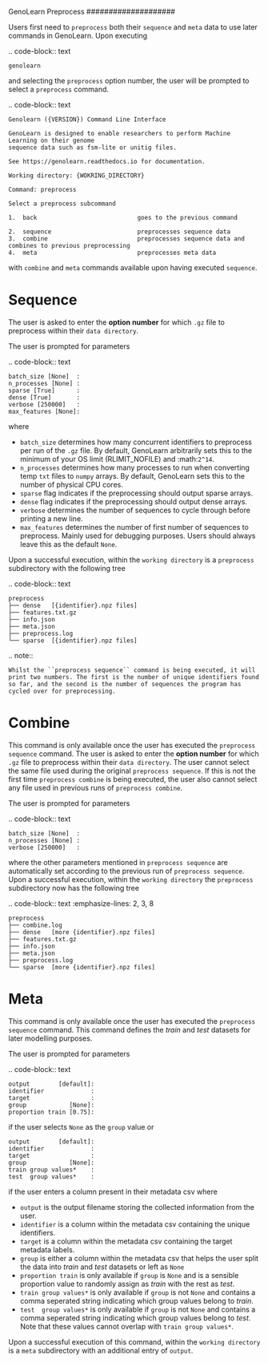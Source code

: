 GenoLearn Preprocess
####################

Users first need to ``preprocess`` both their ``sequence`` and ``meta`` data to use later commands in GenoLearn. Upon executing

.. code-block:: text

    genolearn

and selecting the ``preprocess`` option number, the user will be prompted to select a ``preprocess`` command.

.. code-block:: text

    Genolearn ({VERSION}) Command Line Interface

    GenoLearn is designed to enable researchers to perform Machine Learning on their genome
    sequence data such as fsm-lite or unitig files.

    See https://genolearn.readthedocs.io for documentation.

    Working directory: {WOKRING_DIRECTORY}

    Command: preprocess

    Select a preprocess subcommand

    1.  back                            goes to the previous command

    2.  sequence                        preprocesses sequence data
    3.  combine                         preprocesses sequence data and combines to previous preprocessing
    4.  meta                            preprocesses meta data

with ``combine`` and ``meta`` commands available upon having executed ``sequence``.

Sequence
========

The user is asked to enter the **option number** for which ``.gz`` file to preprocess within their ``data directory``. 

The user is prompted for parameters

.. code-block:: text

    batch_size [None]  : 
    n_processes [None] : 
    sparse [True]      : 
    dense [True]       : 
    verbose [250000]   : 
    max_features [None]:

where

+ ``batch_size`` determines how many concurrent identifiers to preprocess per run of the ``.gz`` file. By default, GenoLearn arbitrarily sets this to the minimum of your OS limit (RLIMIT_NOFILE) and :math:`2^14`.
+ ``n_processes`` determines how many processes to run when converting temp ``txt`` files to ``numpy`` arrays. By default, GenoLearn sets this to the number of physical CPU cores.
+ ``sparse`` flag indicates if the preprocessing should output sparse arrays.
+ ``dense`` flag indicates if the preprocessing should output dense arrays.
+ ``verbose`` determines the number of sequences to cycle through before printing a new line.
+ ``max_features`` determines the number of first number of sequences to preprocess. Mainly used for debugging purposes. Users should always leave this as the default ``None``.

Upon a successful execution, within the ``working directory`` is a ``preprocess`` subdirectory with the following tree

.. code-block:: text

    preprocess
    ├── dense   [{identifier}.npz files]
    ├── features.txt.gz
    ├── info.json
    ├── meta.json
    ├── preprocess.log
    └── sparse  [{identifier}.npz files]

.. note::

    Whilst the ``preprocess sequence`` command is being executed, it will print two numbers. The first is the number of unique identifiers found so far, and the second is the number of sequences the program has cycled over for preprocessing.

Combine
=======

This command is only available once the user has executed the ``preprocess sequence`` command. The user is asked to enter the **option number** for which ``.gz`` file to preprocess within their ``data directory``. The user cannot select the same file used during the original ``preprocess sequence``. If this is not the first time ``preprocess combine`` is being executed, the user also cannot select any file used in previous runs of ``preprocess combine``. 

The user is prompted for parameters

.. code-block:: text

    batch_size [None]  : 
    n_processes [None] : 
    verbose [250000]   : 

where the other parameters mentioned in ``preprocess sequence`` are automatically set according to the previous run of ``preprocess sequence``. Upon a successful execution, within the ``working directory`` the ``preprocess`` subdirectory now has the following tree

.. code-block:: text
    :emphasize-lines: 2, 3, 8

    preprocess
    ├── combine.log
    ├── dense   [more {identifier}.npz files]
    ├── features.txt.gz
    ├── info.json
    ├── meta.json
    ├── preprocess.log
    └── sparse  [more {identifier}.npz files]

Meta
====

This command is only available once the user has executed the ``preprocess sequence`` command. This command defines the *train* and *test* datasets for later modelling purposes.

The user is prompted for parameters

.. code-block:: text

    output        [default]:
    identifier             :
    target                 :
    group            [None]:
    proportion train [0.75]:

if the user selects ``None`` as the ``group`` value or 

    output        [default]:  
    identifier             :
    target                 :
    group            [None]:
    train group values*    :
    test  group values*    :

if the user enters a column present in their metadata csv where

+ ``output`` is the output filename storing the collected information from the user.
+ ``identifier`` is a column within the metadata csv containing the unique identifiers.
+ ``target`` is a column within the metadata csv containing the target metadata labels.
+ ``group`` is either a column within the metadata csv that helps the user split the data into *train* and *test* datasets or left as ``None``
+ ``proportion train`` is only available if ``group`` is ``None`` and is a sensible proportion value to randomly assign as *train* with the rest as *test*.
+ ``train group values*`` is only available if ``group`` is not ``None`` and contains a comma seperated string indicating which group values belong to *train*.
+ ``test  group values*`` is only available if ``group`` is not ``None`` and contains a comma seperated string indicating which group values belong to *test*. Note that these values cannot overlap with ``train group values*``.

Upon a successful execution of this command, within the ``working directory`` is a ``meta`` subdirectory with an additional entry of ``output``.
  

